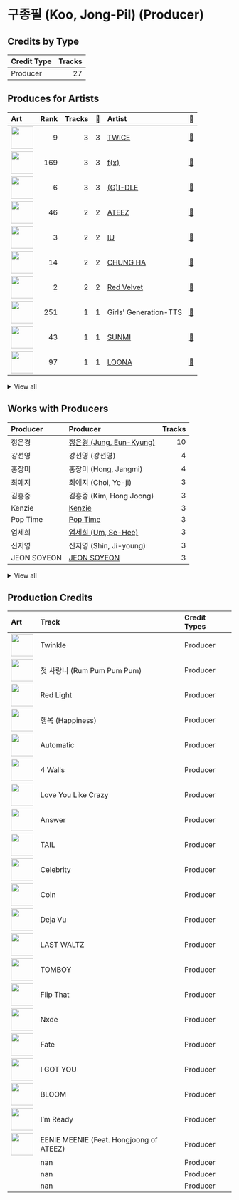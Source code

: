 # 구종필 (Koo, Jong-Pil) (Producer)

## Credits by Type

| Credit Type | Tracks |
|:---|---:|
| Producer | 27 |

## Produces for Artists

| Art | Rank | Tracks | 💚 | Artist | 🔗 |
|:---|---:|---:|---:|:---|:---|
| <img src="https://i.scdn.co/image/ab6761610000e5eb0c6952f39ba680489149a54c" alt="" width="50" /> | 9 | 3 | 3 | [TWICE](../../artists/twice/overview.md) | [🔗](https://open.spotify.com/artist/7n2Ycct7Beij7Dj7meI4X0) |
| <img src="https://i.scdn.co/image/ab6761610000e5ebe0cc2045ff4e90d12df91cc3" alt="" width="50" /> | 169 | 3 | 3 | [f(x)](../../artists/f(x)/overview.md) | [🔗](https://open.spotify.com/artist/3wRA5UYoo08BBKJnzyKkpF) |
| <img src="https://i.scdn.co/image/ab6761610000e5eb7fd16327c86d500f83be1d6a" alt="" width="50" /> | 6 | 3 | 3 | [(G)I-DLE](../../artists/(g)i-dle/overview.md) | [🔗](https://open.spotify.com/artist/2AfmfGFbe0A0WsTYm0SDTx) |
| <img src="https://i.scdn.co/image/ab6761610000e5ebf8ae485831cf4c3a568dc313" alt="" width="50" /> | 46 | 2 | 2 | [ATEEZ](../../artists/ateez/overview.md) | [🔗](https://open.spotify.com/artist/68KmkJeZGfwe1OUaivBa2L) |
| <img src="https://i.scdn.co/image/ab6761610000e5ebbd0642ff425698afac5caffd" alt="" width="50" /> | 3 | 2 | 2 | [IU](../../artists/iu/overview.md) | [🔗](https://open.spotify.com/artist/3HqSLMAZ3g3d5poNaI7GOU) |
| <img src="https://i.scdn.co/image/ab6761610000e5eb8a258c4d5670bdb521c97eaf" alt="" width="50" /> | 14 | 2 | 2 | [CHUNG HA](../../artists/chung_ha/overview.md) | [🔗](https://open.spotify.com/artist/2PSJ6YriU7JsFucxACpU7Y) |
| <img src="https://i.scdn.co/image/ab6761610000e5eb02a562ea6b1dc718394010ac" alt="" width="50" /> | 2 | 2 | 2 | [Red Velvet](../../artists/red_velvet/overview.md) | [🔗](https://open.spotify.com/artist/1z4g3DjTBBZKhvAroFlhOM) |
| <img src="https://i.scdn.co/image/ab6761610000e5eb9426413cf033b2e0eedfeff6" alt="" width="50" /> | 251 | 1 | 1 | Girls' Generation-TTS | [🔗](https://open.spotify.com/artist/7AKHnZVqwXYuUwWJ8UGL5q) |
| <img src="https://i.scdn.co/image/ab6761610000e5ebced85d5f223e7301022a8599" alt="" width="50" /> | 43 | 1 | 1 | [SUNMI](../../artists/sunmi/overview.md) | [🔗](https://open.spotify.com/artist/6MoXcK2GyGg7FIyxPU5yW6) |
| <img src="https://i.scdn.co/image/ab6761610000e5eb80584436e5726afb70cee7f8" alt="" width="50" /> | 97 | 1 | 1 | [LOONA](../../artists/loona/overview.md) | [🔗](https://open.spotify.com/artist/52zMTJCKluDlFwMQWmccY7) |


<details>
<summary>View all</summary>

| Art | Rank | Tracks | 💚 | Artist | 🔗 |
|:---|---:|---:|---:|:---|:---|
| <img src="https://i.scdn.co/image/ab6761610000e5eb5e97e9ea9133fbfa41e27498" alt="" width="50" /> | 8 | 1 | 1 | [TAEYEON](../../artists/taeyeon/overview.md) | [🔗](https://open.spotify.com/artist/3qNVuliS40BLgXGxhdBdqu) |
| | 244 | 1 | 1 | Hongjoong of ATEEZ | [🔗](https://open.spotify.com/artist/3MZLSgcd5kOdhrZasDMecx) |
| <img src="https://i.scdn.co/image/ab6761610000e5eb24b5185226d5b7c6aa91db5a" alt="" width="50" /> | 239 | 1 | 1 | PSY | [🔗](https://open.spotify.com/artist/2dd5mrQZvg6SmahdgVKDzh) |
| <img src="https://i.scdn.co/image/ab6761610000e5eb2b9446440d296ce32189024e" alt="" width="50" /> | 18 | 1 | 1 | [NMIXX](../../artists/nmixx/overview.md) | [🔗](https://open.spotify.com/artist/28ot3wh4oNmoFOdVajibBl) |
| <img src="https://i.scdn.co/image/ab6761610000e5eb0fad315ccb6b38517152d2cc" alt="" width="50" /> | 335 | 1 | 1 | SUGA | [🔗](https://open.spotify.com/artist/0ebNdVaOfp6N0oZ1guIxM8) |

</details>


## Works with Producers

| Producer | Producer | Tracks |
|:---|:---|---:|
| 정은경 | [정은경 (Jung, Eun-Kyung)](../정은경_(jung,_eun-kyung)/overview.md) | 10 |
| 강선영 | 강선영 (강선영) | 4 |
| 홍장미 | 홍장미 (Hong, Jangmi) | 4 |
| 최예지 | 최예지 (Choi, Ye-ji) | 3 |
| 김홍중 | 김홍중 (Kim, Hong Joong) | 3 |
| Kenzie | [Kenzie](../kenzie/overview.md) | 3 |
| Pop Time | [Pop Time](../pop_time/overview.md) | 3 |
| 엄세희 | [엄세희 (Um, Se-Hee)](../엄세희_(um,_se-hee)/overview.md) | 3 |
| 신지영 | 신지영 (Shin, Ji-young) | 3 |
| JEON SOYEON | [JEON SOYEON](../jeon_soyeon/overview.md) | 3 |


<details>
<summary>View all</summary>

| Producer | Producer | Tracks |
|:---|:---|---:|
| 이지홍 | 이지홍 (Lee, Ji-hong) | 2 |
| Ollounder | [Ollounder](../ollounder/overview.md) | 2 |
| Anne Judith Wik | Anne Judith Wik | 2 |
| 구혜진 | [구혜진 (Gu, Hye-jin)](../구혜진_(gu,_hye-jin)/overview.md) | 2 |
| earattack | [earattack](../earattack/overview.md) | 2 |
| 송민기 | 송민기 (Song, Mingi) | 2 |
| 이수만 | [이수만 (Lee, Soo-Man)](../이수만_(lee,_soo-man)/overview.md) | 2 |
| LEEZ | [LEEZ](../leez/overview.md) | 2 |
| EDEN | [EDEN](../eden/overview.md) | 2 |
| IU | IU | 2 |
| 임찬미 | 임찬미 (Kim, Chan-mi) | 2 |
| LDN Noise | [LDN Noise](../ldn_noise/overview.md) | 2 |
| KayOne | KayOne | 2 |
| 양영은 | [양영은 (Yang, Young-eun)](../양영은_(yang,_young-eun)/overview.md) | 2 |
| Fuxxy | [Fuxxy](../fuxxy/overview.md) | 2 |
| Kako | Kako | 2 |
| 손명갑 | 손명갑 (Son, Myung-gap) | 2 |
| 정의석 | [정의석 (Jung, Euisuk)](../정의석_(jung,_euisuk)/overview.md) | 2 |
| 이민규 | 이민규 (Lee, Min-kyu) | 2 |
| CHUNG HA | CHUNG HA | 2 |
| Maxx Song | Maxx Song | 2 |
| Celine Svanbäck | Celine Svanbäck (Svanbäck, Celine) | 1 |
| Daniel Ullmann | Daniel Ullmann | 1 |
| Arschtritt Lindgren | [Arschtritt Lindgren](../arschtritt_lindgren/overview.md) | 1 |
| Jack Harvey | Jack Harvey | 1 |
| Sunset Blvd. Tracking Crew | Sunset Blvd. Tracking Crew | 1 |
| Joseph K | Joseph K | 1 |
| Dave Kutch | Dave Kutch | 1 |
| Jonah Marais | Jonah Marais | 1 |
| Sara Boe | Sara Boe | 1 |
| Steve Dady | Steve Dady | 1 |
| Poptime | Poptime | 1 |
| Brandon Fraley | Brandon Fraley | 1 |
| PSY | PSY | 1 |
| Lexxi Saal | Lexxi Saal | 1 |
| Sophia Pae | Sophia Pae | 1 |
| 심은지 | [심은지 (Sim, Eunjee)](../심은지_(sim,_eunjee)/overview.md) | 1 |
| Conor Blake | Conor Blake | 1 |
| 유영진 | [유영진 (Yoo, Young-jin)](../유영진_(yoo,_young-jin)/overview.md) | 1 |
| Tay Jasper | Tay Jasper | 1 |
| SUGA | [SUGA](../suga/overview.md) | 1 |
| Oliv | Oliv | 1 |
| Will Simms | Will Simms | 1 |
| 이면숙 | 이면숙 (Lee, Myun-Sook) | 1 |
| 이장빈 | 이장빈 (Lee, Jang-bin) | 1 |
| 남궁진 | 남궁진 (Nam Goong, Jin) | 1 |
| Anne-Marie | Anne-Marie | 1 |
| 이우현 | 이우현 (Lee, Woo-hyun) | 1 |
| Linemaster | Linemaster | 1 |
| Brown Panda | Brown Panda | 1 |
| Chad Hugo | Chad Hugo | 1 |
| EL CAPITXN | EL CAPITXN | 1 |
| Allison Kaplan | Allison Kaplan | 1 |
| Ylva Dimberg | Ylva Dimberg | 1 |
| 오현선 | 오현선 (Oh, Hyun-sun) | 1 |
| Digital Farm Animals | Digital Farm Animals | 1 |
| 서지음 | [서지음 (Seo, Ji Eum)](../서지음_(seo,_ji_eum)/overview.md) | 1 |
| Erik Lewander | Erik Lewander | 1 |
| Brian U | Brian U | 1 |
| Frankie Day | Frankie Day | 1 |
| Tom Hollings | Tom Hollings | 1 |
| 조윤경 | [조윤경 (Jo, Yoon Kyung)](../조윤경_(jo,_yoon_kyung)/overview.md) | 1 |
| Jeppe London Bilsby | Jeppe London Bilsby | 1 |
| 이해솔 | 이해솔 (Lee, Hae Sol) | 1 |
| Maegan Cottone | Maegan Cottone | 1 |
| 전승우 | 전승우 (Jeon, SeungWoo) | 1 |
| 최자연 | 최자연 (Choi, Ja-yeon) | 1 |
| Daily | Daily | 1 |
| 이스란 | 이스란 (Lee, Seran) | 1 |
| 김수정 | 김수정 (김수정) | 1 |
| Daniel Seavey | Daniel Seavey | 1 |
| Heejun Han | Heejun Han | 1 |
| GG Ramirez | GG Ramirez | 1 |
| Frants | Frants | 1 |
| Chloe Latimer | Chloe Latimer | 1 |
| LSY | LSY | 1 |
| Iggy Strange-Dahl | Iggy Strange-Dahl | 1 |
| 이수빈 | 이수빈 (Lee, Su-bin) | 1 |
| Charli Taft | Charli Taft | 1 |
| Bryan Jarett | Bryan Jarett | 1 |
| HONEY NOISE | HONEY NOISE | 1 |
| Joe Harvey | Joe Harvey | 1 |
| Elaina Klef | Elaina Klef | 1 |
| EJAE | EJAE | 1 |
| Maryjane | Maryjane | 1 |
| 복주영 | 복주영 (Bok, Ju Young) | 1 |
| Peperoni | Peperoni | 1 |
| Ayushy | Ayushy | 1 |
| 홍수연 | 홍수연 (홍수연) | 1 |
| Samuel Brennan | Samuel Brennan | 1 |
| Jamelle Fraley | Jamelle Fraley | 1 |
| Tony Maserati | [Tony Maserati](../tony_maserati/overview.md) | 1 |
| Awrii | Awrii | 1 |
| NVR know | NVR know | 1 |
| Ryan S. Jhun | [Ryan S. Jhun](../ryan_s__jhun/overview.md) | 1 |
| 전간디 | 전간디 (Jun, Gan Di) | 1 |
| Adrian McKinnon | Adrian McKinnon | 1 |
| Javier Solis | Javier Solis | 1 |
| 유정연 | 유정연 (Yoo, Jeong-yeon) | 1 |
| Sure Kim | Sure Kim | 1 |
| SUNMI | SUNMI | 1 |
| Likey | Likey | 1 |
| Jeremy Stack | Jeremy Stack | 1 |
| Lauritz Emil Christiansen | Lauritz Emil Christiansen | 1 |
| Daniel Klein | Daniel Klein | 1 |
| Sherry St. Germain | Sherry St. Germain | 1 |
| Jacob Aaron | Jacob Aaron | 1 |
| Billen Ted | Billen Ted | 1 |
| BUDDY | BUDDY | 1 |
| Jake Torrey | Jake Torrey | 1 |
| Chris Holsten | Chris Holsten | 1 |
| 정동윤 | 정동윤 (Jung, Dong-yoon) | 1 |
| Melanie Joy Fontana | Melanie Joy Fontana | 1 |
| 이기호 | 이기호 (Lee, Ki-ho) | 1 |
| 최소영 | 최소영 (Choi, Seo-young) | 1 |
| AFTRSHOK | AFTRSHOK | 1 |
| JENCI | JENCI | 1 |
| dwilly | dwilly | 1 |

</details>


## Production Credits

| Art | Track | Credit Types |
|:---|:---|:---|
| <img src="https://i.scdn.co/image/ab67616d0000b273c492874e96f19148018e759e" alt="" width="50" /> | Twinkle | Producer |
| <img src="https://i.scdn.co/image/ab67616d0000b2736f7d8c9dcc983839bd746dbc" alt="" width="50" /> | 첫 사랑니 (Rum Pum Pum Pum) | Producer |
| <img src="https://i.scdn.co/image/ab67616d0000b2737cb7222af6927b83987206f7" alt="" width="50" /> | Red Light | Producer |
| <img src="https://i.scdn.co/image/ab67616d0000b273ccd9a8fe25e9ae6039ac6ce6" alt="" width="50" /> | 행복 (Happiness) | Producer |
| <img src="https://i.scdn.co/image/ab67616d0000b2733beb8877c3a0cde5be9a139c" alt="" width="50" /> | Automatic | Producer |
| <img src="https://i.scdn.co/image/ab67616d0000b273b6baf420e67f45971ca0d216" alt="" width="50" /> | 4 Walls | Producer |
| <img src="https://i.scdn.co/image/ab67616d0000b273b87c0d76ed9c7b1654b390d0" alt="" width="50" /> | Love You Like Crazy | Producer |
| <img src="https://i.scdn.co/image/ab67616d0000b273be3a0f924ad08d95b4e25d9f" alt="" width="50" /> | Answer | Producer |
| <img src="https://i.scdn.co/image/ab67616d0000b27373b185444325e1d394d65660" alt="" width="50" /> | TAIL | Producer |
| <img src="https://i.scdn.co/image/ab67616d0000b2734ed058b71650a6ca2c04adff" alt="" width="50" /> | Celebrity | Producer |
| <img src="https://i.scdn.co/image/ab67616d0000b2734ed058b71650a6ca2c04adff" alt="" width="50" /> | Coin | Producer |
| <img src="https://i.scdn.co/image/ab67616d0000b2733714e924e5570c4d2df97e09" alt="" width="50" /> | Deja Vu | Producer |
| <img src="https://i.scdn.co/image/ab67616d0000b273d1961ecb307c9e05ec8f7e82" alt="" width="50" /> | LAST WALTZ | Producer |
| <img src="https://i.scdn.co/image/ab67616d0000b273c7b6b2976e38a802eebff046" alt="" width="50" /> | TOMBOY | Producer |
| <img src="https://i.scdn.co/image/ab67616d0000b2735fe0013ebb4022adc0f042be" alt="" width="50" /> | Flip That | Producer |
| <img src="https://i.scdn.co/image/ab67616d0000b273ac815bdd584468a7aa0216e1" alt="" width="50" /> | Nxde | Producer |
| <img src="https://i.scdn.co/image/ab67616d0000b27342281601a5a3f882ea77741e" alt="" width="50" /> | Fate | Producer |
| <img src="https://i.scdn.co/image/ab67616d0000b273bd8c739ce7e59ae9414c7a26" alt="" width="50" /> | I GOT YOU | Producer |
| <img src="https://i.scdn.co/image/ab67616d0000b273bd8c739ce7e59ae9414c7a26" alt="" width="50" /> | BLOOM | Producer |
| <img src="https://i.scdn.co/image/ab67616d0000b2735f117dc77b6c36fba0ff9b1e" alt="" width="50" /> | I’m Ready | Producer |
| <img src="https://i.scdn.co/image/ab67616d0000b2735f117dc77b6c36fba0ff9b1e" alt="" width="50" /> | EENIE MEENIE (Feat. Hongjoong of ATEEZ) | Producer |
| | nan | Producer |
| | nan | Producer |
| | nan | Producer |